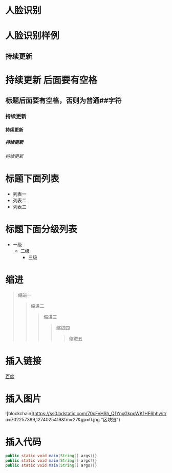 # 人脸识别
人脸识别样例
====

持续更新
-----
# 持续更新 后面要有空格
## 标题后面要有空格，否则为普通##字符
### 持续更新
#### 持续更新
##### 持续更新
###### 持续更新

# 标题下面列表
* 列表一
* 列表二
* 列表三

# 标题下面分级列表
* 一级
  * 二级
    * 三级



# 缩进

> 缩进一
>> 缩进二
>>> 缩进三
>>>> 缩进四
>>>>> 缩进五

# 插入链接

[百度](https://www.baidu.com/?tn=64075107_1_dg)

# 插入图片

![blockchain](https://ss0.bdstatic.com/70cFvHSh_Q1YnxGkpoWK1HF6hhy/it/
u=702257389,1274025419&fm=27&gp=0.jpg "区块链")


# 插入代码
```java
public static void main(String[] args){}
public static void main(String[] args){}
public static void main(String[] args){}
```
